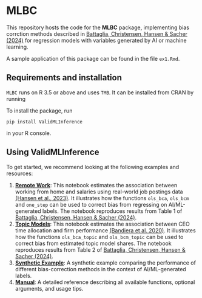 # MLBC
 This repository hosts the code for the **MLBC** package, implementing bias corrction methods described in [Battaglia, Christensen, Hansen & Sacher (2024)](https://arxiv.org/abs/2402.15585) for regression models with variables generated by AI or machine learning. 
 
 A sample application of this package can be found in the file `ex1.Rmd`. 

## Requirements and installation

`MLBC` runs on R 3.5 or above and uses `TMB`. It can be installed from CRAN by running

To install the package, run 
```
pip install ValidMLInference
```
in your R console. 

## Using ValidMLInference

To get started, we recommend looking at the following examples and resources: 
1. [**Remote Work**](https://github.com/KonradKurczynski/MLBC/blob/main/remote_work.md): This notebook estimates the association between working from home and salaries using real-world job postings data [(Hansen et al., 2023)](https://dx.doi.org/10.2139/ssrn.4380734). It illustrates how the functions `ols_bca`, `ols_bcm` and `one_step` can be used to correct bias from regressing on AI/ML-generated labels. The notebook reproduces results from Table 1 of [Battaglia, Christensen, Hansen & Sacher (2024)](https://arxiv.org/abs/2402.15585).
2. [**Topic Models**](https://github.com/KonradKurczynski/MLBC/blob/main/topic_model_example.Rmd): This notebook estimates the association between CEO time allocation and firm performance [(Bandiera et al. 2020)](https://doi.org/10.1086/705331). It illustrates how the functions `ols_bca_topic` and `ols_bcm_topic` can be used to correct bias from estimated topic model shares. The notebook reproduces results from Table 2 of [Battaglia, Christensen, Hansen & Sacher (2024)](https://arxiv.org/abs/2402.15585).
3. [**Synthetic Example**](https://github.com/KonradKurczynski/MLBC/blob/main/synthetic_example.Rmd): A synthetic example comparing the performance of different bias-correction methods in the context of AI/ML-generated labels.
4. [**Manual**](https://github.com/KonradKurczynski/MLBC/blob/main/MLBC-manual.pdf): A detailed reference describing all available functions, optional arguments, and usage tips.

